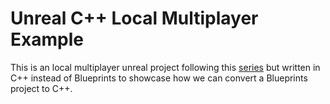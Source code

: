 Unreal C++ Local Multiplayer Example
===

This is an local multiplayer unreal project following this [series](https://youtube.com/playlist?list=PL9z3tc0RL6Z7rISWe-r5DyPopRPJWaITF&si=JoWNBvpIDMi2q-Ve)
but written in C++ instead of Blueprints to showcase how we can convert a Blueprints project to C++.

